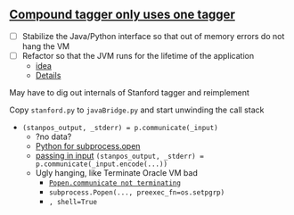 ## [Compound tagger only uses one tagger](https://github.com/STSILABS/past/issues/3)


- [ ] Stabilize the Java/Python interface so that out of memory errors do not hang the VM
- [ ] Refactor so that the JVM runs for the lifetime of the application
  + [idea](http://kendriu.com/how-to-use-pipes-in-python-subprocesspopen-objects)
  + [Details](http://baojie.org/blog/2014/06/16/call-java-from-python/)

May have to dig out internals of Stanford tagger and reimplement
 
Copy `stanford.py` to `javaBridge.py` and start unwinding the call stack

+ `(stanpos_output, _stderr) = p.communicate(_input)`
  + ?no data? 
  + [Python for subprocess.open](https://docs.python.org/2/library/subprocess.html#subprocess.Popen.communicate)
  + [passing in  input](http://stackoverflow.com/questions/163542/python-how-do-i-pass-a-string-into-subprocess-popen-using-the-stdin-argument)
  `(stanpos_output, _stderr) = p.communicate(_input.encode(...))`
  + Ugly hanging, like Terminate Oracle VM bad
      + [`Popen.communicate not terminating`](http://stackoverflow.com/questions/4789837/how-to-terminate-a-python-subprocess-launched-with-shell-true)
      + `subprocess.Popen(..., preexec_fn=os.setpgrp)`
      + `, shell=True`